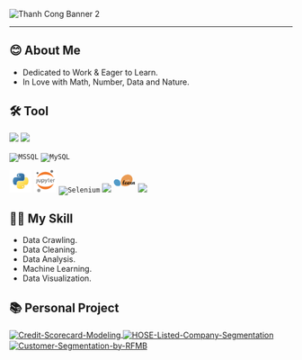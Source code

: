 ![Thanh Cong Banner 2](https://github.com/dthcong/dthcong/assets/156085700/689bf6bb-ba0c-4142-ae69-8e5d0a14022a)

---

## 😊 About Me
- Dedicated to Work & Eager to Learn.
- In Love with Math, Number, Data and Nature.

## 🛠️ Tool
<code><img src="https://www.shareicon.net/data/2016/06/24/618244_excel_2000x2000.png" width="4%"/></code>
<code><img src="https://th.bing.com/th/id/R.3a646f7af36c19f92453a872e1a6a329?rik=NGLnMz%2bk6faQkw&riu=http%3a%2f%2fit.miami.edu%2f_assets%2fimages%2fO365_Power_BI.png&ehk=HBpjA2cY61UDu8947P%2f2Gm%2fB0yMsGkb7ZeS3AFO5hBs%3d&risl=&pid=ImgRaw&r=0" width="4%"/></code>

<code><img width="40" src="https://github.com/marwin1991/profile-technology-icons/assets/19180175/3b371807-db7c-45b4-8720-c0cfc901680a" alt="MSSQL" title="MSSQL"/></code>
<code><img width="40" src="https://user-images.githubusercontent.com/25181517/183896128-ec99105a-ec1a-4d85-b08b-1aa1620b2046.png" alt="MySQL" title="MySQL"/></code>

<code><img height="40" src="https://raw.githubusercontent.com/github/explore/80688e429a7d4ef2fca1e82350fe8e3517d3494d/topics/python/python.png"></code>
<code><img height="40" src="https://raw.githubusercontent.com/github/explore/80688e429a7d4ef2fca1e82350fe8e3517d3494d/topics/jupyter-notebook/jupyter-notebook.png"></code>
<code><img width="40" src="https://user-images.githubusercontent.com/25181517/184103699-d1b83c07-2d83-4d99-9a1e-83bd89e08117.png" alt="Selenium" title="Selenium"/></code>
<code><img src="https://courses.spatialthoughts.com/images/python_foundation/pandas-logo.png" width="4%"/></code>
<code><img height="40" src="https://raw.githubusercontent.com/github/explore/80688e429a7d4ef2fca1e82350fe8e3517d3494d/topics/scikit-learn/scikit-learn.png"></code>
<code><img src="https://www.programsbuzz.com/sites/default/files/logo/seaborn-logo.png" width="4%"/></code>

## 👨‍💼 My Skill
- Data Crawling.
- Data Cleaning.
- Data Analysis.
- Machine Learning.
- Data Visualization.

## 📚 Personal Project
<a href="https://github.com/dthcong/Credit-Scorecard-Modeling">
  <img align="center" src="https://github-readme-stats.vercel.app/api/pin/?username=dthcong&repo=Credit-Scorecard-Modeling&show_icons=true&line_height=27&title_color=6aa6f8&text_color=8a919a&icon_color=6aa6f8&bg_color=22272e" alt="Credit-Scorecard-Modeling" />
</a>

<a href="https://github.com/dthcong/HOSE-Listed-Company-Segmentation">
  <img align="center" src="https://github-readme-stats.vercel.app/api/pin/?username=dthcong&repo=HOSE-Listed-Company-Segmentation&show_icons=true&line_height=27&title_color=6aa6f8&text_color=8a919a&icon_color=6aa6f8&bg_color=22272e" alt="HOSE-Listed-Company-Segmentation" />
</a>

<a href="https://github.com/dthcong/Customer-Segmentation-by-RFMB">
  <img align="center" src="https://github-readme-stats.vercel.app/api/pin/?username=dthcong&repo=Customer-Segmentation-by-RFMB&show_icons=true&line_height=27&title_color=6aa6f8&text_color=8a919a&icon_color=6aa6f8&bg_color=22272e" alt="Customer-Segmentation-by-RFMB" />
</a>
